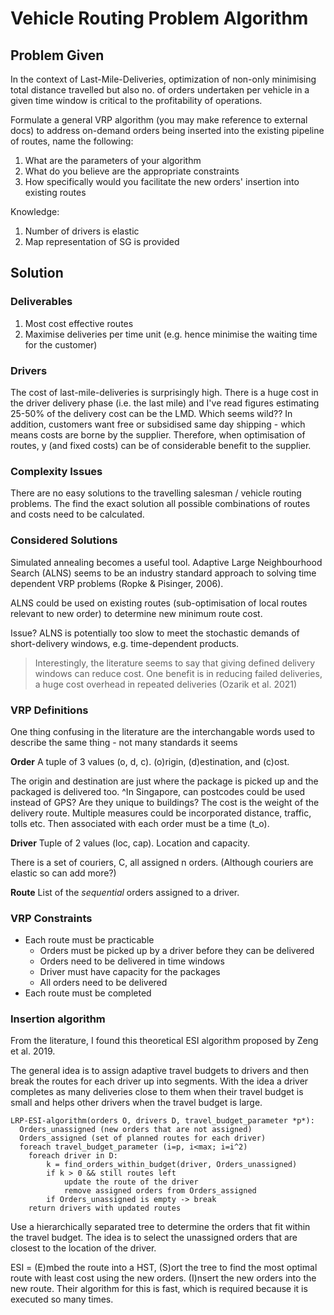 # Vehicle Routing Problem Algorithm

## Problem Given

In the context of Last-Mile-Deliveries, optimization of non-only minimising total distance travelled but also no. of orders undertaken per vehicle in a given time window is critical to the profitability of operations.

Formulate a general VRP algorithm (you may make reference to external docs) to address on-demand orders being inserted into the existing pipeline of routes, name the following:

1. What are the parameters of your algorithm
2. What do you believe are the appropriate constraints
3. How specifically would you facilitate the new orders' insertion into existing routes

Knowledge:

1. Number of drivers is elastic
2. Map representation of SG is provided

## Solution

### Deliverables

1. Most cost effective routes
2. Maximise deliveries per time unit (e.g. hence minimise the waiting time for the customer)

### Drivers

The cost of last-mile-deliveries is surprisingly high. There is a huge cost in the driver delivery phase (i.e. the last mile) and I've read figures estimating 25-50% of the delivery cost can be the LMD. Which seems wild?? In addition, customers want free or subsidised same day shipping - which means costs are borne by the supplier. Therefore, when optimisation of routes, y (and fixed costs) can be of considerable benefit to the supplier.

### Complexity Issues

There are no easy solutions to the travelling salesman / vehicle routing problems. The find the exact solution all possible combinations of routes and costs need to be calculated.

### Considered Solutions

Simulated annealing becomes a useful tool.
Adaptive Large Neighbourhood Search (ALNS) seems to be an industry standard approach to solving time dependent VRP problems (Ropke & Pisinger, 2006).

ALNS could be used on existing routes (sub-optimisation of local routes relevant to new order) to determine new minimum route cost.

Issue? ALNS is potentially too slow to meet the stochastic demands of short-delivery windows, e.g. time-dependent products.

>Interestingly, the literature seems to say that giving defined delivery windows can reduce cost. One benefit is in reducing failed deliveries, a huge cost overhead in repeated deliveries (Ozarik et al. 2021)


### VRP Definitions

One thing confusing in the literature are the interchangable words used to describe the same thing - not many standards it seems

**Order** A tuple of 3 values (o, d, c). (o)rigin, (d)estination, and (c)ost.

The origin and destination are just where the package is picked up and the packaged is delivered too.
^In Singapore, can postcodes could be used instead of GPS? Are they unique to buildings?
The cost is the weight of the delivery route. Multiple measures could be incorporated distance, traffic, tolls etc.
Then associated with each order must be a time (t_o).

**Driver** Tuple of 2 values (loc, cap). Location and capacity.

There is a set of couriers, C, all assigned n orders. (Although couriers are elastic so can add more?)

**Route** List of the *sequential* orders assigned to a driver.

### VRP Constraints

- Each route must be practicable
  - Orders must be picked up by a driver before they can be delivered
  - Orders need to be delivered in time windows
  - Driver must have capacity for the packages
  - All orders need to be delivered
- Each route must be completed

### Insertion algorithm

From the literature, I found this theoretical ESI algorithm proposed by Zeng et al. 2019.

The general idea is to assign adaptive travel budgets to drivers and then break the routes for each driver up into segments. With the idea a driver completes as many deliveries close to them when their travel budget is small and helps other drivers when the travel budget is large.

    LRP-ESI-algorithm(orders O, drivers D, travel_budget_parameter *p*):
      Orders_unassigned (new orders that are not assigned)
      Orders_assigned (set of planned routes for each driver)
      foreach travel_budget_parameter (i=p, i<max; i=i^2)
        foreach driver in D:
            k = find_orders_within_budget(driver, Orders_unassigned)
            if k > 0 && still routes left
                update the route of the driver
                remove assigned orders from Orders_assigned
            if Orders_unassigned is empty -> break
        return drivers with updated routes

Use a hierarchically separated tree to determine the orders that fit within the travel budget. The idea is to select the unassigned orders that are closest to the location of the driver.

ESI = (E)mbed the route into a HST, (S)ort the tree to find the most optimal route with least cost using the new orders. (I)nsert the new orders into the new route. Their algorithm for this is fast, which is required because it is executed so many times.